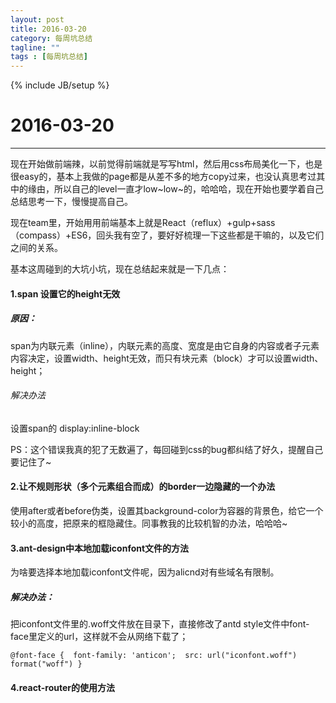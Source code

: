 ```yaml
---
layout: post
title: 2016-03-20
category: 每周坑总结
tagline: ""
tags : [每周坑总结]
---
```

{% include JB/setup %}

# 2016-03-20
---
现在开始做前端辣，以前觉得前端就是写写html，然后用css布局美化一下，也是很easy的，基本上我做的page都是从差不多的地方copy过来，也没认真思考过其中的缘由，所以自己的level一直才low~low~的，哈哈哈，现在开始也要学着自己总结思考一下，慢慢提高自己。

现在team里，开始用用前端基本上就是React（reflux）+gulp+sass（compass）+ES6，回头我有空了，要好好梳理一下这些都是干嘛的，以及它们之间的关系。

基本这周碰到的大坑小坑，现在总结起来就是一下几点：

 #### 1.span 设置它的height无效
 
 ##### 原因：
 
span为内联元素（inline），内联元素的高度、宽度是由它自身的内容或者子元素内容决定，设置width、height无效，而只有块元素（block）才可以设置width、height；
###### 解决办法

设置span的 display:inline-block

PS：这个错误我真的犯了无数遍了，每回碰到css的bug都纠结了好久，提醒自己要记住了~

#### 2.让不规则形状（多个元素组合而成）的border一边隐藏的一个办法 
使用after或者before伪类，设置其background-color为容器的背景色，给它一个较小的高度，把原来的框隐藏住。同事教我的比较机智的办法，哈哈哈~

#### 3.ant-design中本地加载iconfont文件的方法
为啥要选择本地加载iconfont文件呢，因为alicnd对有些域名有限制。
##### 解决办法：

把iconfont文件里的.woff文件放在目录下，直接修改了antd style文件中font-face里定义的url，这样就不会从网络下载了；

`
@font-face { 
	font-family: 'anticon'; 
	src: url("iconfont.woff") format("woff") }
`

#### 4.react-router的使用方法

